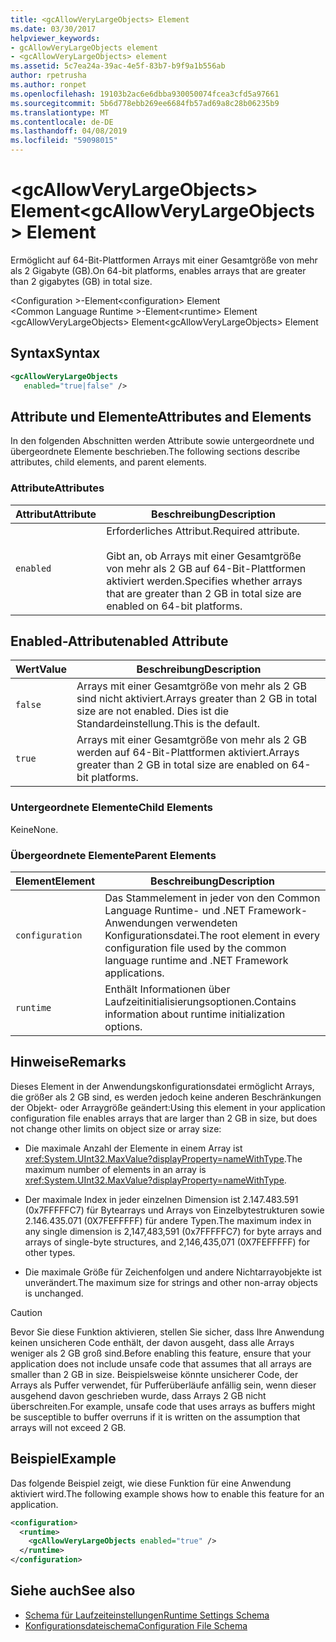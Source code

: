 ```yaml
---
title: <gcAllowVeryLargeObjects> Element
ms.date: 03/30/2017
helpviewer_keywords:
- gcAllowVeryLargeObjects element
- <gcAllowVeryLargeObjects> element
ms.assetid: 5c7ea24a-39ac-4e5f-83b7-b9f9a1b556ab
author: rpetrusha
ms.author: ronpet
ms.openlocfilehash: 19103b2ac6e6dbba930050074fcea3cfd5a97661
ms.sourcegitcommit: 5b6d778ebb269ee6684fb57ad69a8c28b06235b9
ms.translationtype: MT
ms.contentlocale: de-DE
ms.lasthandoff: 04/08/2019
ms.locfileid: "59098015"
---
```

# <a name="gcallowverylargeobjects-element"></a><span data-ttu-id="e59dc-102">\<gcAllowVeryLargeObjects> Element</span><span class="sxs-lookup"><span data-stu-id="e59dc-102">\<gcAllowVeryLargeObjects> Element</span></span>
<span data-ttu-id="e59dc-103">Ermöglicht auf 64-Bit-Plattformen Arrays mit einer Gesamtgröße von mehr als 2 Gigabyte (GB).</span><span class="sxs-lookup"><span data-stu-id="e59dc-103">On 64-bit platforms, enables arrays that are greater than 2 gigabytes (GB) in total size.</span></span>  
  
 <span data-ttu-id="e59dc-104">\<Configuration >-Element</span><span class="sxs-lookup"><span data-stu-id="e59dc-104">\<configuration> Element</span></span>  
<span data-ttu-id="e59dc-105">\<Common Language Runtime >-Element</span><span class="sxs-lookup"><span data-stu-id="e59dc-105">\<runtime> Element</span></span>  
<span data-ttu-id="e59dc-106">\<gcAllowVeryLargeObjects> Element</span><span class="sxs-lookup"><span data-stu-id="e59dc-106">\<gcAllowVeryLargeObjects> Element</span></span>  
  
## <a name="syntax"></a><span data-ttu-id="e59dc-107">Syntax</span><span class="sxs-lookup"><span data-stu-id="e59dc-107">Syntax</span></span>  
  
```xml  
<gcAllowVeryLargeObjects    
   enabled="true|false" />  
```  
  
## <a name="attributes-and-elements"></a><span data-ttu-id="e59dc-108">Attribute und Elemente</span><span class="sxs-lookup"><span data-stu-id="e59dc-108">Attributes and Elements</span></span>  
 <span data-ttu-id="e59dc-109">In den folgenden Abschnitten werden Attribute sowie untergeordnete und übergeordnete Elemente beschrieben.</span><span class="sxs-lookup"><span data-stu-id="e59dc-109">The following sections describe attributes, child elements, and parent elements.</span></span>  
  
### <a name="attributes"></a><span data-ttu-id="e59dc-110">Attribute</span><span class="sxs-lookup"><span data-stu-id="e59dc-110">Attributes</span></span>  
  
|<span data-ttu-id="e59dc-111">Attribut</span><span class="sxs-lookup"><span data-stu-id="e59dc-111">Attribute</span></span>|<span data-ttu-id="e59dc-112">Beschreibung</span><span class="sxs-lookup"><span data-stu-id="e59dc-112">Description</span></span>|  
|---------------|-----------------|  
|`enabled`|<span data-ttu-id="e59dc-113">Erforderliches Attribut.</span><span class="sxs-lookup"><span data-stu-id="e59dc-113">Required attribute.</span></span><br /><br /> <span data-ttu-id="e59dc-114">Gibt an, ob Arrays mit einer Gesamtgröße von mehr als 2 GB auf 64-Bit-Plattformen aktiviert werden.</span><span class="sxs-lookup"><span data-stu-id="e59dc-114">Specifies whether arrays that are greater than 2 GB in total size are enabled on 64-bit platforms.</span></span>|  
  
## <a name="enabled-attribute"></a><span data-ttu-id="e59dc-115">Enabled-Attribut</span><span class="sxs-lookup"><span data-stu-id="e59dc-115">enabled Attribute</span></span>  
  
|<span data-ttu-id="e59dc-116">Wert</span><span class="sxs-lookup"><span data-stu-id="e59dc-116">Value</span></span>|<span data-ttu-id="e59dc-117">Beschreibung</span><span class="sxs-lookup"><span data-stu-id="e59dc-117">Description</span></span>|  
|-----------|-----------------|  
|`false`|<span data-ttu-id="e59dc-118">Arrays mit einer Gesamtgröße von mehr als 2 GB sind nicht aktiviert.</span><span class="sxs-lookup"><span data-stu-id="e59dc-118">Arrays greater than 2 GB in total size are not enabled.</span></span> <span data-ttu-id="e59dc-119">Dies ist die Standardeinstellung.</span><span class="sxs-lookup"><span data-stu-id="e59dc-119">This is the default.</span></span>|  
|`true`|<span data-ttu-id="e59dc-120">Arrays mit einer Gesamtgröße von mehr als 2 GB werden auf 64-Bit-Plattformen aktiviert.</span><span class="sxs-lookup"><span data-stu-id="e59dc-120">Arrays greater than 2 GB in total size are enabled on 64-bit platforms.</span></span>|  
  
### <a name="child-elements"></a><span data-ttu-id="e59dc-121">Untergeordnete Elemente</span><span class="sxs-lookup"><span data-stu-id="e59dc-121">Child Elements</span></span>  
 <span data-ttu-id="e59dc-122">Keine</span><span class="sxs-lookup"><span data-stu-id="e59dc-122">None.</span></span>  
  
### <a name="parent-elements"></a><span data-ttu-id="e59dc-123">Übergeordnete Elemente</span><span class="sxs-lookup"><span data-stu-id="e59dc-123">Parent Elements</span></span>  
  
|<span data-ttu-id="e59dc-124">Element</span><span class="sxs-lookup"><span data-stu-id="e59dc-124">Element</span></span>|<span data-ttu-id="e59dc-125">Beschreibung</span><span class="sxs-lookup"><span data-stu-id="e59dc-125">Description</span></span>|  
|-------------|-----------------|  
|`configuration`|<span data-ttu-id="e59dc-126">Das Stammelement in jeder von den Common Language Runtime- und .NET Framework-Anwendungen verwendeten Konfigurationsdatei.</span><span class="sxs-lookup"><span data-stu-id="e59dc-126">The root element in every configuration file used by the common language runtime and .NET Framework applications.</span></span>|  
|`runtime`|<span data-ttu-id="e59dc-127">Enthält Informationen über Laufzeitinitialisierungsoptionen.</span><span class="sxs-lookup"><span data-stu-id="e59dc-127">Contains information about runtime initialization options.</span></span>|  
  
## <a name="remarks"></a><span data-ttu-id="e59dc-128">Hinweise</span><span class="sxs-lookup"><span data-stu-id="e59dc-128">Remarks</span></span>  
 <span data-ttu-id="e59dc-129">Dieses Element in der Anwendungskonfigurationsdatei ermöglicht Arrays, die größer als 2 GB sind, es werden jedoch keine anderen Beschränkungen der Objekt- oder Arraygröße geändert:</span><span class="sxs-lookup"><span data-stu-id="e59dc-129">Using this element in your application configuration file enables arrays that are larger than 2 GB in size, but does not change other limits on object size or array size:</span></span>  
  
-   <span data-ttu-id="e59dc-130">Die maximale Anzahl der Elemente in einem Array ist <xref:System.UInt32.MaxValue?displayProperty=nameWithType>.</span><span class="sxs-lookup"><span data-stu-id="e59dc-130">The maximum number of elements in an array is <xref:System.UInt32.MaxValue?displayProperty=nameWithType>.</span></span>  
  
-   <span data-ttu-id="e59dc-131">Der maximale Index in jeder einzelnen Dimension ist 2.147.483.591 (0x7FFFFFC7) für Bytearrays und Arrays von Einzelbytestrukturen sowie 2.146.435.071 (0X7FEFFFFF) für andere Typen.</span><span class="sxs-lookup"><span data-stu-id="e59dc-131">The maximum index in any single dimension is 2,147,483,591 (0x7FFFFFC7) for byte arrays and arrays of single-byte structures, and 2,146,435,071 (0X7FEFFFFF) for other types.</span></span>  
  
-   <span data-ttu-id="e59dc-132">Die maximale Größe für Zeichenfolgen und andere Nichtarrayobjekte ist unverändert.</span><span class="sxs-lookup"><span data-stu-id="e59dc-132">The maximum size for strings and other non-array objects is unchanged.</span></span>  
  
> [!CAUTION]
>  <span data-ttu-id="e59dc-133">Bevor Sie diese Funktion aktivieren, stellen Sie sicher, dass Ihre Anwendung keinen unsicheren Code enthält, der davon ausgeht, dass alle Arrays weniger als 2 GB groß sind.</span><span class="sxs-lookup"><span data-stu-id="e59dc-133">Before enabling this feature, ensure that your application does not include unsafe code that assumes that all arrays are smaller than 2 GB in size.</span></span> <span data-ttu-id="e59dc-134">Beispielsweise könnte unsicherer Code, der Arrays als Puffer verwendet, für Pufferüberläufe anfällig sein, wenn dieser ausgehend davon geschrieben wurde, dass Arrays 2 GB nicht überschreiten.</span><span class="sxs-lookup"><span data-stu-id="e59dc-134">For example, unsafe code that uses arrays as buffers might be susceptible to buffer overruns if it is written on the assumption that arrays will not exceed 2 GB.</span></span>  
  
## <a name="example"></a><span data-ttu-id="e59dc-135">Beispiel</span><span class="sxs-lookup"><span data-stu-id="e59dc-135">Example</span></span>  
 <span data-ttu-id="e59dc-136">Das folgende Beispiel zeigt, wie diese Funktion für eine Anwendung aktiviert wird.</span><span class="sxs-lookup"><span data-stu-id="e59dc-136">The following example shows how to enable this feature for an application.</span></span>  
  
```xml  
<configuration>  
  <runtime>  
    <gcAllowVeryLargeObjects enabled="true" />  
  </runtime>  
</configuration>  
```  
  
## <a name="see-also"></a><span data-ttu-id="e59dc-137">Siehe auch</span><span class="sxs-lookup"><span data-stu-id="e59dc-137">See also</span></span>

- [<span data-ttu-id="e59dc-138">Schema für Laufzeiteinstellungen</span><span class="sxs-lookup"><span data-stu-id="e59dc-138">Runtime Settings Schema</span></span>](../../../../../docs/framework/configure-apps/file-schema/runtime/index.md)
- [<span data-ttu-id="e59dc-139">Konfigurationsdateischema</span><span class="sxs-lookup"><span data-stu-id="e59dc-139">Configuration File Schema</span></span>](../../../../../docs/framework/configure-apps/file-schema/index.md)
